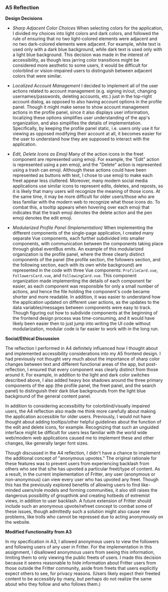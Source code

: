 ### A5 Reflection

**Design Decisions**

 - _Sharp Adjacent Color Choices_
	 When selecting colors for the application, I divided my choices into light colors and dark colors, and followed the rule of ensuring that no two light-colored elements were adjacent and no two dark-colored elements were adjacent. For example, white text is used only with a dark blue background, while dark text is used only with a light blue background. This decision was made in the interest of accessibility, as though less jarring color transitions might be considered more aesthetic to some users, it would be difficult for colorblind or vision-impaired users  to distinguish between adjacent colors that were similar.
 
 - _Localized Account Management_
	I decided to implement all of the user actions related to account management (e.g. signing in/out, changing usernames/passwords, deleting accounts, etc.) just in the top-right account dialog, as opposed to also having account options in the profile panel. Though it might make sense to show account management actions in the profile panel, since it also displays user information, localizing these options simplifies user understanding of the app's organization, and also simplifies the details of implementation. Specifically, by keeping the profile panel static, i.e. users only use it for viewing as opposed modifying their account at all, it becomes easier for the user to understand how they are supposed to interact with the application. 
	 
 - _Edit, Delete Icons as Emoji_
	 Many of the action icons in the freet component are represented using emoji. For example, the "Edit" action is represented using a pen emoji, and the "Delete" action is represented using a trash can emoji. Although these actions could have been represented as buttons with text, I chose to use emoji to make each freet appear less cluttered. Moreover, many modern social media applications use similar icons to represent edits, deletes, and reposts, so it is likely that many users will recognize the meaning of those icons. At the same time, it may be more difficult for older users/those who are less familiar with the modern web to recognize what those icons do. To combat this, a tooltip appears when hovering over each emoji that indicates that the trash emoji denotes the delete action and the pen emoji denotes the edit emoji.
	 
 - _Modularized Profile Panel (Implementation)_
	When implementing the different components of the single-page application, I created many separate Vue components, each further subdivided into smaller components, with communication between the components taking place through global eventBus emits. An example of this modularized organization is the profile panel, where the three clearly distinct components of the panel (the profile section, the followers section, and the following section, each with its own white background) are represented in the code with three Vue components: `ProfileCard.vue`, `FollowersCard.vue`, and `FollowingCard.vue`. This component organization made implementing the details of each component far easier, as each component was responsible for only a small number of actions, and hence the file holding the component's code became shorter and more readable. In addition, it was easier to understand how the application updated on different user actions, as the updates to the data variables/messages between components were easy to track. Though figuring out how to subdivide components at the beginning of the frontend design process was time-consuming, and it would have likely been easier then to just jump into writing the UI code without modularization, modular code is far easier to work with in the long run.

**Social/Ethical Discussion**

The reflection I performed in A4 definitely influenced how I thought about and implemented accessibility considerations into my A5 frontend design. I had previously not thought very much about the importance of sharp color changes between text and different functional areas of the app, but post-reflection, I ensured that every component was clearly distinct from those around it. For example, in addition to the light and dark color switches described above, I also added heavy box shadows around the three primary components of the app (the profile panel, the freet panel, and the search panel) to distinguish their dark blue backgrounds from the light blue background of the general content panel.

In addition to considering accessibility for colorblind/visually impaired users, the A4 reflection also made me think more carefully about making the application accessible for older users. Previously, I would not have thought about adding tooltips/other helpful guidelines about the function of the edit and delete icons, for example. Recognizing that such an unguided interface might be difficult for users less familiar with the world wide web/modern web applications caused me to implement these and other changes, like generally larger font sizes.

Though discussed in the A4 reflection, I didn't have a chance to implement the additional concept of "anonymous upvotes." The original rationale for these features was to prevent users from experiencing backlash from others who see that s/he has upvoted a particular freet/type of content. As a result, in the current implementation of Fritter, any user (anonymous or non-anonymous) can view every user who has upvoted any freet. Though this has the previously explored benefits of allowing users to find like-minded users/role models and forming communities, it also still raises the dangerous possibility of groupthink and creating hotbeds of extremist views, in addition to user backlash. A future extension of Fritter should include such an anonymous upvote/refreet concept to combat some of these issues, though admittedly such a solution might also cause new problems, like trolls who cannot be repressed due to acting anonymously on the website.

**Modified Functionality from A3**

In my specification in A3, I allowed anonymous users to view the followers and following users of any user in Fritter. For the implementation in this assignment, I disallowed anonymous users from seeing this information, limiting them to only viewing the public freets of users. I made this decision because it seems reasonable to hide information about Fritter users from those outside the Fritter community, aside from freets that users explicitly expect others to see, for privacy reasons. (Users likely expect their freeted content to be accessibly by many, but perhaps do not realize the same about who they follow and who follows them.)